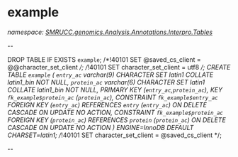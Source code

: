 ﻿# example
_namespace: [SMRUCC.genomics.Analysis.Annotations.Interpro.Tables](./index.md)_

--
 
 DROP TABLE IF EXISTS `example`;
 /*!40101 SET @saved_cs_client = @@character_set_client */;
 /*!40101 SET character_set_client = utf8 */;
 CREATE TABLE `example` (
 `entry_ac` varchar(9) CHARACTER SET latin1 COLLATE latin1_bin NOT NULL,
 `protein_ac` varchar(6) CHARACTER SET latin1 COLLATE latin1_bin NOT NULL,
 PRIMARY KEY (`entry_ac`,`protein_ac`),
 KEY `fk_example$protein_ac` (`protein_ac`),
 CONSTRAINT `fk_example$entry_ac` FOREIGN KEY (`entry_ac`) REFERENCES `entry` (`entry_ac`) ON DELETE CASCADE ON UPDATE NO ACTION,
 CONSTRAINT `fk_example$protein_ac` FOREIGN KEY (`protein_ac`) REFERENCES `protein` (`protein_ac`) ON DELETE CASCADE ON UPDATE NO ACTION
 ) ENGINE=InnoDB DEFAULT CHARSET=latin1;
 /*!40101 SET character_set_client = @saved_cs_client */;
 
 --




